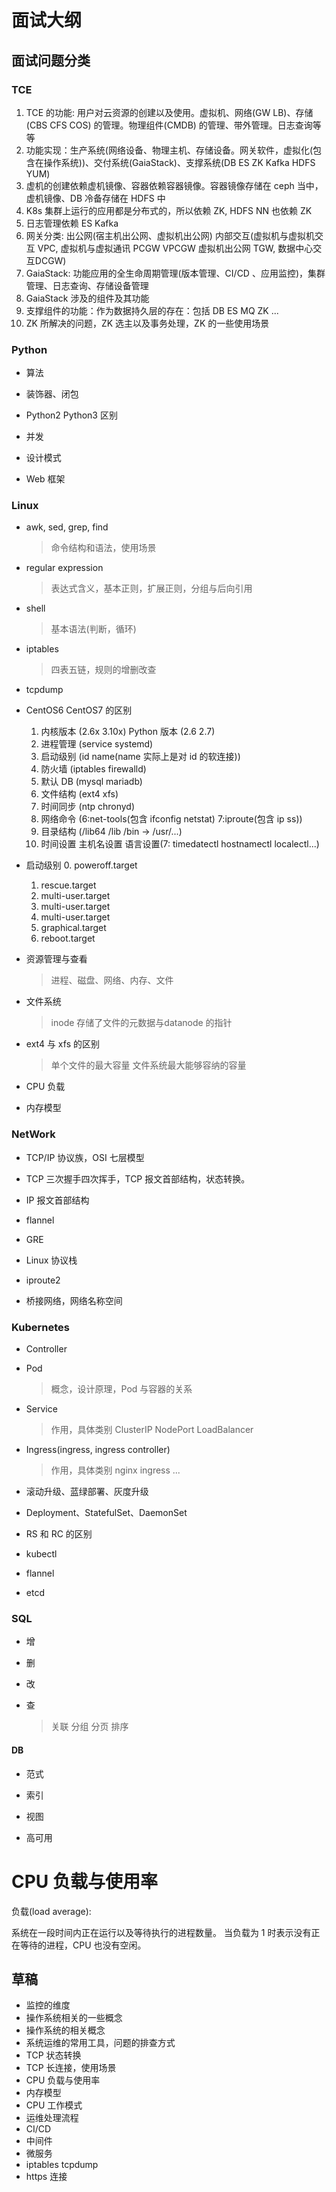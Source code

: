 # 面试大纲

## 面试问题分类

### TCE

1. TCE 的功能: 用户对云资源的创建以及使用。虚拟机、网络(GW LB)、存储(CBS CFS COS) 的管理。物理组件(CMDB) 的管理、带外管理。日志查询等等
2. 功能实现：生产系统(网络设备、物理主机、存储设备。网关软件，虚拟化(包含在操作系统))、交付系统(GaiaStack)、支撑系统(DB ES ZK Kafka HDFS YUM)
3. 虚机的创建依赖虚机镜像、容器依赖容器镜像。容器镜像存储在 ceph 当中，虚机镜像、DB 冷备存储在 HDFS 中
4. K8s 集群上运行的应用都是分布式的，所以依赖 ZK, HDFS NN 也依赖 ZK
5. 日志管理依赖 ES Kafka
6. 网关分类: 出公网(宿主机出公网、虚拟机出公网) 内部交互(虚拟机与虚拟机交互 VPC, 虚拟机与虚拟通讯 PCGW VPCGW 虚拟机出公网 TGW,  数据中心交互DCGW)
7. GaiaStack: 功能应用的全生命周期管理(版本管理、CI/CD 、应用监控)，集群管理、日志查询、存储设备管理
8. GaiaStack 涉及的组件及其功能
9. 支撑组件的功能：作为数据持久层的存在：包括 DB ES MQ ZK ...
10. ZK 所解决的问题，ZK 选主以及事务处理，ZK 的一些使用场景

### Python

- 算法

- 装饰器、闭包

- Python2 Python3 区别

- 并发

- 设计模式

- Web 框架

### Linux

- awk, sed, grep, find
   > 命令结构和语法，使用场景

- regular expression
   > 表达式含义，基本正则，扩展正则，分组与后向引用

- shell
   > 基本语法(判断，循环)

- iptables
   > 四表五链，规则的增删改查

- tcpdump

- CentOS6 CentOS7 的区别
  1. 内核版本 (2.6x 3.10x) Python 版本 (2.6 2.7)
  2. 进程管理 (service systemd)
  3. 启动级别 (id name(name 实际上是对 id 的软连接))
  4. 防火墙 (iptables firewalld)
  5. 默认 DB (mysql mariadb)
  6. 文件结构 (ext4 xfs)
  7. 时间同步 (ntp chronyd)
  8. 网络命令 (6:net-tools(包含 ifconfig netstat) 7:iproute(包含 ip ss))
  9. 目录结构 (/lib64 /lib /bin -> /usr/...)
  10. 时间设置 主机名设置 语言设置(7: timedatectl hostnamectl localectl...)

- 启动级别
  0. poweroff.target
  1. rescue.target
  2. multi-user.target
  3. multi-user.target
  4. multi-user.target
  5. graphical.target
  6. reboot.target

- 资源管理与查看
   > 进程、磁盘、网络、内存、文件

- 文件系统
   > inode 存储了文件的元数据与datanode 的指针

- ext4 与 xfs 的区别
   > 单个文件的最大容量 文件系统最大能够容纳的容量

- CPU 负载

- 内存模型

### NetWork

- TCP/IP 协议族，OSI 七层模型

- TCP 三次握手四次挥手，TCP 报文首部结构，状态转换。

- IP 报文首部结构

- flannel

- GRE

- Linux 协议栈

- iproute2

- 桥接网络，网络名称空间

### Kubernetes

- Controller

- Pod
   > 概念，设计原理，Pod 与容器的关系

- Service
   > 作用，具体类别
   > ClusterIP NodePort LoadBalancer

- Ingress(ingress, ingress controller)
   > 作用，具体类别
   > nginx ingress ...

- 滚动升级、蓝绿部署、灰度升级

- Deployment、StatefulSet、DaemonSet

- RS 和 RC 的区别

- kubectl

- flannel

- etcd

### SQL

- 增

- 删

- 改

- 查
   > 关联 分组 分页 排序

#### DB

- 范式

- 索引

- 视图

- 高可用

# CPU 负载与使用率

负载(load average):

系统在一段时间内正在运行以及等待执行的进程数量。
当负载为 1 时表示没有正在等待的进程，CPU 也没有空闲。

## 草稿

- 监控的维度
- 操作系统相关的一些概念
- 操作系统的相关概念
- 系统运维的常用工具，问题的排查方式
- TCP 状态转换
- TCP 长连接，使用场景
- CPU 负载与使用率
- 内存模型
- CPU 工作模式
- 运维处理流程
- CI/CD
- 中间件
- 微服务
- iptables tcpdump
- https 连接